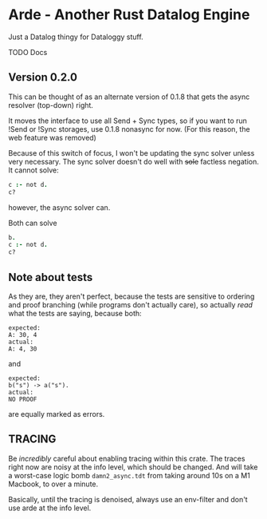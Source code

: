 # Arde - Another Rust Datalog Engine

Just a Datalog thingy for Dataloggy stuff.

TODO Docs

## Version 0.2.0

This can be thought of as an alternate version of 0.1.8 that gets the async resolver (top-down) right.

It moves the interface to use all Send + Sync types, so if you want to run !Send or !Sync storages, use 0.1.8 nonasync for now. (For this reason, the web feature was removed)

Because of this switch of focus, I won't be updating the sync solver unless very necessary. The sync solver doesn't do well with ~~sole~~ factless negation. It cannot solve:

```prolog
c :- not d.
c?
```

however, the async solver can.

Both can solve

```prolog
b.
c :- not d.
c?
```

## Note about tests

As they are, they aren't perfect, because the tests are sensitive to ordering
and proof branching (while programs don't actually care), so actually *read* what the tests are saying, because both:

```
expected:
A: 30, 4
actual:
A: 4, 30
```

and

```
expected:
b("s") -> a("s").
actual:
NO PROOF
```

are equally marked as errors.

## TRACING

Be *incredibly* careful about enabling tracing within this crate.
The traces right now are noisy at the info level, which should be changed.
And will take a worst-case logic bomb `damn2_async.tdt` from taking around
10s on a M1 Macbook, to over a minute.

Basically, until the tracing is denoised, always use an env-filter and
don't use arde at the info level.